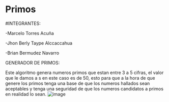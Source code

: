 # Primos


#INTEGRANTES:

-Marcelo Torres Acuña

-Jhon Berly Taype Alccaccahua

-Brian Bermudez Navarro

GENERADOR DE PRIMOS:

Este algoritmo genera numeros primos que estan entre 3 a 5 cifras, el valor que le damos a s en este caso es de 50, esto para que a la hora de que genere
los primos tenga una base de que los numeros hallados sean aceptables y tenga una seguridad de que los numeros candidatos a primos en realidad lo sean.
![image](https://user-images.githubusercontent.com/101947482/171769825-1f8e34f8-99ba-436f-b029-c8ea7b1a767f.png)
